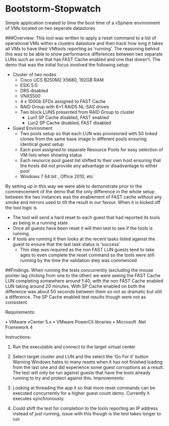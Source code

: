 # Bootstorm-Stopwatch
Simple application created to time the boot time of a vSphere environment of VMs located on two seperate datastores

###Overview:
This tool was written to apply a reset command to a list of operational VMs within a clusters datastore and then track how long it takes all VMs to have their VMtools reporting as ‘running’. The reasoning behind this was to be able to show performance differences between two separate LUNs such as one that has FAST Cache enabled and one that doesn’t.
The demo that was the initial focus involved the following setup:
- Cluster of two nodes
  - Cisco UCS B250M2 X5680, 192GB RAM
  - ESXi 5.0
  - DRS disabled
  - VNX5500
  - 4 x 100Gb EFDs assigned to FAST Cache
  - RAID Group with 6+1 RAID5 NL-SAS drives
  - Two block LUNS presented from RAID Group to cluster
    - Lun1 SP Cache disabled, FAST enabled
    - Lun2 SP Cache disabled, FAST disabled
- Guest Environment
  - Two pools setup so that each LUN was provisioned with 50 linked clones from the same base image in different pools ensuring identical guest setup
  - Each pool assigned to separate Resource Pools for easy selection of VM lists when showing status
  - Each resource pool guest list shifted to their own host  ensuring that the hosts did not provide any advantage or disadvantage to either pool
  - Windows 7 64 bit , Office 2010, etc

By setting up in this way we were able to demonstrate prior to the commencement of the demo that the only difference in the whole setup between the two instances was the enablement of FAST cache without any smoke and mirrors used to tilt the result in our favour.
When it is kicked off the tool logic is

- The tool will send a hard reset to each guest that had reported its tools as being in a running state
- Once all guests have been reset it will then test to see if the tools is running. 
- If tools are running it then looks at the recent tasks listed against the guest to ensure that the last task status is ‘success’
    - This step was required as the non FAST LUN guests tend to take ages to even complete the reset command so the tools were still running by the time the validation step was commenced

##Findings:
When running the tests concurrently (excluding the mouse pointer lag clicking from one to the other) we were seeing the FAST Cache LUN completing somewhere around 1:40, with the non FAST Cache enabled LUN taking around 20 minutes. With SP Cache enabled on both the difference was about 50 seconds between them so not as dramatic but still a difference. The SP Cache enabled test results though were not as consistent.

Requirements:

•	VMware vCenter 5.x
•	VMware PowerCli  libraries
•	Microsoft .Net Framework 4

Instructions:

1.	Run the executable and connect to the target virtual center
2.	Select target cluster and LUN and the select the ‘Go For it’ button
Warning
Windows hates to many resets when it has not finished loading from the last one and did experience some guest corruptions as a result. The test will only be run against guests that have the tools already running to try and protect against this.
Improvements:

1.	Looking at threading the app it so that more reset commands can be executed concurrently for a higher guest count demo. Currently it executes synchronously.
2.	Could shift the test for completion to the tools reporting an IP address instead of just running, issue with this though is the test takes longer to run 




